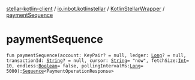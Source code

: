 [stellar-kotlin-client](../../index.md) / [io.inbot.kotlinstellar](../index.md) / [KotlinStellarWrapper](index.md) / [paymentSequence](./payment-sequence.md)

# paymentSequence

`fun paymentSequence(account: KeyPair? = null, ledger: `[`Long`](https://kotlinlang.org/api/latest/jvm/stdlib/kotlin/-long/index.html)`? = null, transactionId: `[`String`](https://kotlinlang.org/api/latest/jvm/stdlib/kotlin/-string/index.html)`? = null, cursor: `[`String`](https://kotlinlang.org/api/latest/jvm/stdlib/kotlin/-string/index.html)` = "now", fetchSize: `[`Int`](https://kotlinlang.org/api/latest/jvm/stdlib/kotlin/-int/index.html)` = 10, endless: `[`Boolean`](https://kotlinlang.org/api/latest/jvm/stdlib/kotlin/-boolean/index.html)` = false, pollingIntervalMs: `[`Long`](https://kotlinlang.org/api/latest/jvm/stdlib/kotlin/-long/index.html)` = 5000): `[`Sequence`](https://kotlinlang.org/api/latest/jvm/stdlib/kotlin.sequences/-sequence/index.html)`<PaymentOperationResponse>`